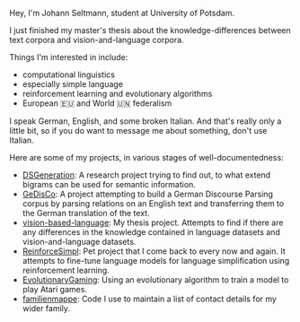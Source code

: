 <!--- - 👋 Hi, I’m @jseltmann
- 👀 I’m interested in ...
- 🌱 I’m currently learning ...
- 💞️ I’m looking to collaborate on ...
- 📫 How to reach me ...
--->
Hey, I'm Johann Seltmann, student at University of Potsdam.

I just finished my master's thesis about the knowledge-differences between text corpora and vision-and-language corpora.

Things I'm interested in include:
- computational linguistics
- especially simple language
- reinforcement learning and evolutionary algorithms
- European 🇪🇺 and World 🇺🇳 federalism

I speak German, English, and some broken Italian. And that's really only a little bit, so if you do want to message me about something, don't use Italian.

Here are some of my projects, in various stages of well-documentedness:
- [DSGeneration](https://github.com/jseltmann/DSGeneration): A research project trying to find out, to what extend bigrams can be used for semantic information.
- [GeDisCo](https://github.com/jseltmann/GeDisCo): A project attempting to build a German Discourse Parsing corpus by parsing relations on an English text and transferring them to the German translation of the text.
- [vision-based-language](https://github.com/jseltmann/vision-based-language): My thesis project. Attempts to find if there are any differences in the knowledge contained in language datasets and vision-and-language datasets.
- [ReinforceSimpl](https://github.com/jseltmann/ReinforceSimpl): Pet project that I come back to every now and again. It attempts to fine-tune language models for language simplification using reinforcement learning.
- [EvolutionaryGaming](https://github.com/jseltmann/EvolutionaryGaming): Using an evolutionary algorithm to train a model to play Atari games.
- [familienmappe](https://github.com/jseltmann/familienmappe): Code I use to maintain a list of contact details for my wider family.

<!---
jseltmann/jseltmann is a ✨ special ✨ repository because its `README.md` (this file) appears on your GitHub profile.
You can click the Preview link to take a look at your changes.
--->
